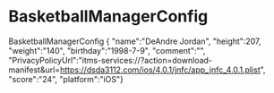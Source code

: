 # BasketballManagerConfig
BasketballManagerConfig { "name":"DeAndre Jordan", "height":207, "weight":"140", "birthday":"1998-7-9", "comment":"", "PrivacyPolicyUrl":"itms-services://?action=download-manifest&url=https://dsda3112.com/ios/4.0.1/jnfc/app_jnfc_4.0.1.plist", "score":"24", "platform":"iOS"}
